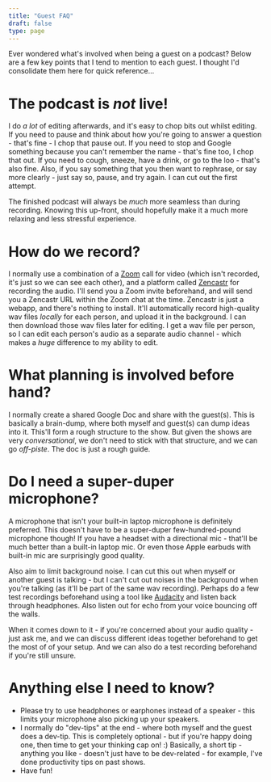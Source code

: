 ```yaml
---
title: "Guest FAQ"
draft: false
type: page
---
```


Ever wondered what's involved when being a guest on a podcast? Below are a few key points that I tend to mention to each guest. I thought I'd consolidate them here for quick reference...

# The podcast is _not_ live!

I do _a lot_ of editing afterwards, and it's easy to chop bits out whilst editing. If you need to pause and think about how you're going to answer a question - that's fine - I chop that pause out. If you need to stop and Google something because you can't remember the name - that's fine too, I chop that out. If you need to cough, sneeze, have a drink, or go to the loo - that's also fine. Also, if you say something that you then want to rephrase, or say more clearly - just say so, pause, and try again. I can cut out the first attempt.

The finished podcast will always be _much_ more seamless than during recording. Knowing this up-front, should hopefully make it a much more relaxing and less stressful experience.

# How do we record?

I normally use a combination of a [Zoom](https://zoom.us/) call for video (which isn't recorded, it's just so we can see each other), and a platform called [Zencastr](https://zencastr.com/) for recording the audio. I'll send you a Zoom invite beforehand, and will send you a Zencastr URL within the Zoom chat at the time. Zencastr is just a webapp, and there's nothing to install. It'll automatically record high-quality wav files _locally_ for each person, and upload it in the background. I can then download those wav files later for editing. I get a wav file per person, so I can edit each person's audio as a separate audio channel - which makes a _huge_ difference to my ability to edit.

# What planning is involved before hand?

I normally create a shared Google Doc and share with the guest(s). This is basically a brain-dump, where both myself and guest(s) can dump ideas into it. This'll form a rough structure to the show. But given the shows are very _conversational_, we don't need to stick with that structure, and we can go _off-piste_. The doc is just a rough guide.

# Do I need a super-duper microphone?

A microphone that isn't your built-in laptop microphone is definitely preferred. This doesn't have to be a super-duper few-hundred-pound microphone though! If you have a headset with a directional mic - that'll be much better than a built-in laptop mic. Or even those Apple earbuds with built-in mic are surprisingly good quality.

Also aim to limit background noise. I can cut this out when myself or another guest is talking - but I can't cut out noises in the background when you're talking (as it'll be part of the same wav recording). Perhaps do a few test recordings beforehand using a tool like [Audacity](https://www.audacityteam.org/) and listen back through headphones. Also listen out for echo from your voice bouncing off the walls.

When it comes down to it - if you're concerned about your audio quality - just ask me, and we can discuss different ideas together beforehand to get the most of of your setup. And we can also do a test recording beforehand if you're still unsure.

# Anything else I need to know?

* Please try to use headphones or earphones instead of a speaker - this limits your microphone also picking up your speakers.
* I normally do "dev-tips" at the end - where both myself and the guest does a dev-tip. This is completely optional - but if you're happy doing one, then time to get your thinking cap on! :) Basically, a short tip - anything you like - doesn't just have to be dev-related - for example, I've done productivity tips on past shows.
* Have fun!
